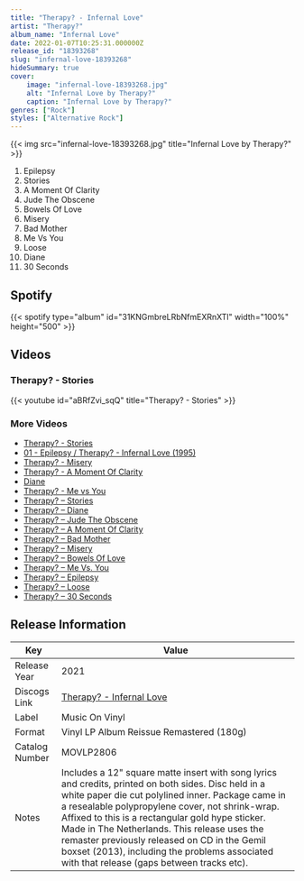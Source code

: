 ```yaml
---
title: "Therapy? - Infernal Love"
artist: "Therapy?"
album_name: "Infernal Love"
date: 2022-01-07T10:25:31.000000Z
release_id: "18393268"
slug: "infernal-love-18393268"
hideSummary: true
cover:
    image: "infernal-love-18393268.jpg"
    alt: "Infernal Love by Therapy?"
    caption: "Infernal Love by Therapy?"
genres: ["Rock"]
styles: ["Alternative Rock"]
---
```


{{< img src="infernal-love-18393268.jpg" title="Infernal Love by Therapy?" >}}

<!-- section break -->

1. Epilepsy
2. Stories
3. A Moment Of Clarity
4. Jude The Obscene
5. Bowels Of Love
6. Misery
7. Bad Mother
8. Me Vs You
9. Loose
10. Diane
11. 30 Seconds

<!-- section break -->


## Spotify
{{< spotify type="album" id="31KNGmbreLRbNfmEXRnXTl" width="100%" height="500" >}}



## Videos
### Therapy? -  Stories
{{< youtube id="aBRfZvi_sqQ" title="Therapy? -  Stories" >}}<br>

### More Videos

- [Therapy? - Stories](https://www.youtube.com/watch?v=ewxIPQfDBT4)
- [01 - Epilepsy / Therapy? - Infernal Love (1995)](https://www.youtube.com/watch?v=UX8dkGlmJKw)
- [Therapy? - Misery](https://www.youtube.com/watch?v=wURfvocG4FI)
- [Therapy? - A Moment Of Clarity](https://www.youtube.com/watch?v=NIyKgzTum0w)
- [Diane](https://www.youtube.com/watch?v=EQeyFHnO5Qw)
- [Therapy? - Me vs You](https://www.youtube.com/watch?v=RQ4l_Z8Qnds)
- [Therapy? – Stories](https://www.youtube.com/watch?v=NE6NgYd5xuM)
- [Therapy? – Diane](https://www.youtube.com/watch?v=p_pwLEVttw4)
- [Therapy? – Jude The Obscene](https://www.youtube.com/watch?v=xFFUw5pikVc)
- [Therapy? –  A Moment Of Clarity](https://www.youtube.com/watch?v=iX-dFTTZncg)
- [Therapy? – Bad Mother](https://www.youtube.com/watch?v=dwIi73N3bGs)
- [Therapy? – Misery](https://www.youtube.com/watch?v=f21BMM5zCfE)
- [Therapy? – Bowels Of Love](https://www.youtube.com/watch?v=5L5-FtQM2Ns)
- [Therapy? – Me Vs. You](https://www.youtube.com/watch?v=CArG5lnXxtc)
- [Therapy? – Epilepsy](https://www.youtube.com/watch?v=rEaMCT971Dc)
- [Therapy? – Loose](https://www.youtube.com/watch?v=55PXTJxbYhA)
- [Therapy? – 30 Seconds](https://www.youtube.com/watch?v=cvg9lvnmAmY)


## Release Information
|  Key           | Value                                                |
| ---------------| ---------------------------------------------------- |
| Release Year   | 2021                                   |
| Discogs Link   | [Therapy? - Infernal Love](https://www.discogs.com/release/18393268-Therapy-Infernal-Love) |
| Label          | Music On Vinyl |
| Format         | Vinyl LP Album Reissue Remastered (180g) |
| Catalog Number | MOVLP2806 |
| Notes | Includes a 12" square matte insert with song lyrics and credits, printed on both sides. Disc held in a white paper die cut polylined inner. Package came in a resealable polypropylene cover, not shrink-wrap. Affixed to this is a rectangular gold hype sticker.  Made in The Netherlands.  This release uses the remaster previously released on CD in the Gemil boxset (2013), including the problems associated with that release (gaps between tracks etc). |